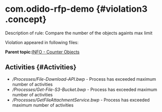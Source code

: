 # com.odido-rfp-demo {#violation3 .concept}

Description of rule: Compare the number of the objects againts max limit

Violation appeared in following files:

**Parent topic:**[INFO - Counter Objects](../../../qa/rules/INFO_-_Counter_Objects.md)

## Activities {#Activities}

-   */Processes/File-Download-API.bwp* - Process has exceeded maximum number of activities
-   */Processes/Get-File-S3-Bucket.bwp* - Process has exceeded maximum number of activities
-   */Processes/GetFileAttachmentService.bwp* - Process has exceeded maximum number of activities

